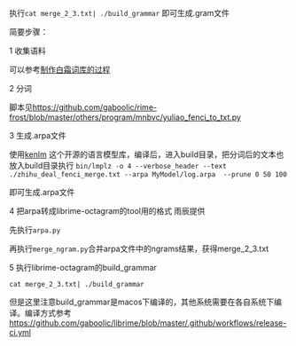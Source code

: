 
执行`cat merge_2_3.txt| ./build_grammar` 即可生成.gram文件

简要步骤：

1 收集语料

可以参考[制作白霜词库的过程](https://moqiyinxing.chunqiujinjing.com/index/jin-jie-ji-shu-xi-jie/zhi-zuo-bai-shuang-ci-ku-de-guo-cheng)

2 分词

脚本见<https://github.com/gaboolic/rime-frost/blob/master/others/program/mnbvc/yuliao_fenci_to_txt.py>

3 生成.arpa文件

使用[kenlm](https://github.com/kpu/kenlm) 这个开源的语言模型库，编译后，进入build目录，把分词后的文本也放入build目录执行
`bin/lmplz -o 4 --verbose_header --text ./zhihu_deal_fenci_merge.txt --arpa MyModel/log.arpa  --prune 0 50 100`

即可生成.arpa文件

4 把arpa转成librime-octagram的tool用的格式 雨辰提供

先执行`arpa.py`

再执行`merge_ngram.py`合并arpa文件中的ngrams结果，获得merge_2_3.txt

5 执行librime-octagram的build_grammar

`cat merge_2_3.txt| ./build_grammar`

但是这里注意build_grammar是macos下编译的，其他系统需要在各自系统下编译。编译方式参考<https://github.com/gaboolic/librime/blob/master/.github/workflows/release-ci.yml>

